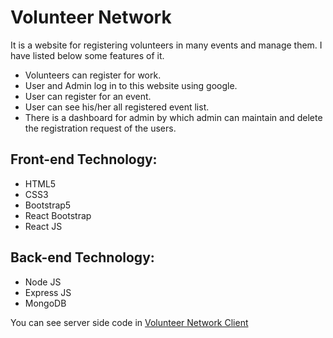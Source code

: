 # Volunteer Network

It is a website for registering volunteers in many events and manage them. I have listed below some features of it. 

- Volunteers can register for work.
- User and Admin log in to this website using google.
- User can register for an event.
- User can see his/her all registered event list. 
- There is a dashboard for admin by which admin can maintain and delete the registration request of the users. 

## Front-end Technology: 
- HTML5
- CSS3
- Bootstrap5
- React Bootstrap
- React JS
## Back-end Technology: 
- Node JS
- Express JS
- MongoDB

You can see server side code in [Volunteer Network Client](https://github.com/moin1223/volunteer-network-client)